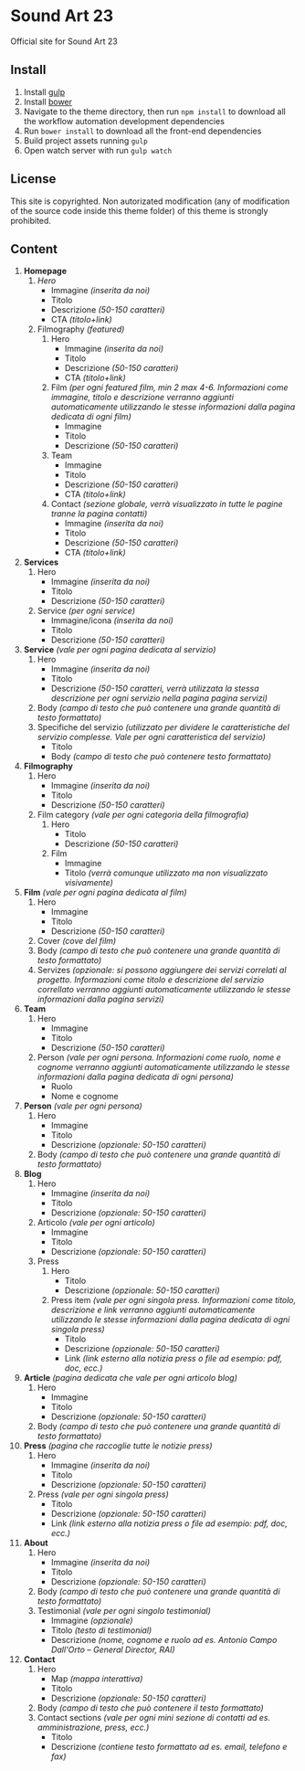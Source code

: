 # Sound Art 23

Official site for Sound Art 23

## Install

1. Install [gulp](http://gulpjs.com)
2. Install [bower](https://bower.io/)
3. Navigate to the theme directory, then run `npm install` to download all the workflow automation development dependencies
4. Run `bower install` to download all the front-end dependencies
5. Build project assets running `gulp`
6. Open watch server with run `gulp watch`

## License

This site is copyrighted. Non autorizated modification (any of modification of the source code inside this theme folder) of this theme is strongly prohibited.

## Content

1. **Homepage**
	1. *Hero*
		- Immagine *(inserita da noi)*
		- Titolo
		- Descrizione *(50-150 caratteri)*
		- CTA *(titolo+link)*
	2. Filmography *(featured)*
		1. Hero
			- Immagine *(inserita da noi)*
			- Titolo
			- Descrizione *(50-150 caratteri)*
			- CTA *(titolo+link)*
		2. Film *(per ogni featured film, min 2 max 4-6. Informazioni come immagine, titolo e descrizione verranno aggiunti automaticamente utilizzando le stesse informazioni dalla pagina dedicata di ogni film)*
			- Immagine
			- Titolo
			- Descrizione *(50-150 caratteri)*
		3. Team
			- Immagine
			- Titolo
			- Descrizione *(50-150 caratteri)*
			- CTA *(titolo+link)*
		4. Contact *(sezione globale, verrà visualizzato in tutte le pagine tranne la pagina contatti)*
			- Immagine *(inserita da noi)*
			- Titolo
			- Descrizione *(50-150 caratteri)*
			- CTA *(titolo+link)*
2. **Services**
	1. Hero
		- Immagine *(inserita da noi)*
		- Titolo
		- Descrizione *(50-150 caratteri)*
	2. Service *(per ogni service)*
		- Immagine/icona *(inserita da noi)*
		- Titolo
		- Descrizione *(50-150 caratteri)*
3. **Service** *(vale per ogni pagina dedicata al servizio)*
	1. Hero
		- Immagine *(inserita da noi)*
		- Titolo
		- Descrizione *(50-150 caratteri, verrà utilizzata la stessa descrizione per ogni servizio nella pagina pagina servizi)*
	2. Body *(campo di testo che può contenere una grande quantità di testo formattato)*
	3. Specifiche del servizio *(utilizzato per dividere le caratteristiche del servizio complesse. Vale per ogni caratteristica del servizio)*
		- Titolo
		- Body *(campo di testo che può contenere testo formattato)*
4. **Filmography**
	1. Hero
		- Immagine *(inserita da noi)*
		- Titolo
		- Descrizione *(50-150 caratteri)*
	2. Film category *(vale per ogni categoria della filmografia)*
		1. Hero
			- Titolo
			- Descrizione *(50-150 caratteri)*
		2. Film
			- Immagine
			- Titolo *(verrà comunque utilizzato ma non visualizzato visivamente)*
5. **Film** *(vale per ogni pagina dedicata al film)*
	1. Hero
		- Immagine
		- Titolo
		- Descrizione *(50-150 caratteri)*
	2. Cover *(cove del film)*
	3. Body *(campo di testo che può contenere una grande quantità di testo formattato)*
	4. Servizes *(opzionale: si possono aggiungere dei servizi correlati al progetto. Informazioni come titolo e descrizione del servizio correllato verranno aggiunti automaticamente utilizzando le stesse informazioni dalla pagina servizi)*
6. **Team**
	1. Hero
		- Immagine
		- Titolo
		- Descrizione *(50-150 caratteri)*
	2. Person *(vale per ogni persona. Informazioni come ruolo, nome e cognome verranno aggiunti automaticamente utilizzando le stesse informazioni dalla pagina dedicata di ogni persona)*
		- Ruolo
		- Nome e cognome
7. **Person** *(vale per ogni persona)*
	1. Hero
		- Immagine
		- Titolo
		- Descrizione *(opzionale: 50-150 caratteri)*
	2. Body *(campo di testo che può contenere una grande quantità di testo formattato)*
8. **Blog**
	1. Hero
		- Immagine *(inserita da noi)*
		- Titolo
		- Descrizione *(opzionale: 50-150 caratteri)*
	2. Articolo *(vale per ogni articolo)*
		- Immagine
		- Titolo
		- Descrizione *(opzionale: 50-150 caratteri)*
	3. Press
		1. Hero
			- Titolo
			- Descrizione *(opzionale: 50-150 caratteri)*
		2. Press item *(vale per ogni singola press. Informazioni come titolo, descrizione e link verranno aggiunti automaticamente utilizzando le stesse informazioni dalla pagina dedicata di ogni singola press)*
			- Titolo
			- Descrizione *(opzionale: 50-150 caratteri)*
			- Link *(link esterno alla notizia press o file ad esempio: pdf, doc, ecc.)*
8. **Article** *(pagina dedicata che vale per ogni articolo blog)*
	1. Hero
		- Immagine
		- Titolo
		- Descrizione *(opzionale: 50-150 caratteri)*
	2. Body *(campo di testo che può contenere una grande quantità di testo formattato)*
9. **Press** *(pagina che raccoglie tutte le notizie press)*
	1. Hero
		- Immagine *(inserita da noi)*
		- Titolo
		- Descrizione *(opzionale: 50-150 caratteri)*
	2. Press *(vale per ogni singola press)*
		- Titolo
		- Descrizione *(opzionale: 50-150 caratteri)*
		- Link *(link esterno alla notizia press o file ad esempio: pdf, doc, ecc.)*
10. **About**
	1. Hero
		- Immagine *(inserita da noi)*
		- Titolo
		- Descrizione *(opzionale: 50-150 caratteri)*
	2. Body *(campo di testo che può contenere una grande quantità di testo formattato)*
	3. Testimonial *(vale per ogni singolo testimonial)*
		- Immagine *(opzionale)*
		- Titolo *(testo di testimonial)*
		- Descrizione *(nome, cognome e ruolo ad es. Antonio Campo Dall'Orto – General Director, RAI)*
11. **Contact**
	1. Hero
		- Map *(mappa interattiva)*
		- Titolo
		- Descrizione *(opzionale: 50-150 caratteri)*
	2. Body *(campo di testo che può contenere il testo formattato)*
	3. Contact sections *(vale per ogni mini sezione di contatti ad es. amministrazione, press, ecc.)*
		- Titolo
		- Descrizione *(contiene testo formattato ad es. email, telefono e fax)*
